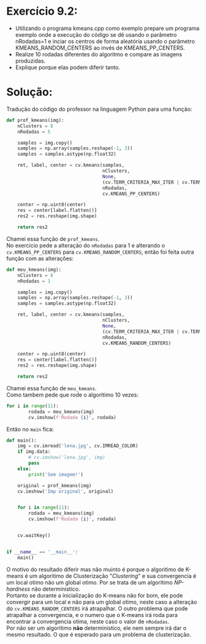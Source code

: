 # Exercício 9.2:
 - Utilizando o programa kmeans.cpp como exemplo prepare um programa exemplo onde a execução do código se dê usando o parâmetro nRodadas=1 e inciar os centros de forma aleatória usando o parâmetro KMEANS_RANDOM_CENTERS ao invés de KMEANS_PP_CENTERS.
  - Realize 10 rodadas diferentes do algoritmo e compare as imagens produzidas.
  - Explique porque elas podem diferir tanto.  

# Solução:
Tradução do código do professor na linguagem Python para uma função:
```Python
def prof_kmeans(img):
    nClusters = 8
    nRodadas = 5

    samples = img.copy()
    samples = np.array(samples.reshape(-1, 3))
    samples = samples.astype(np.float32)

    ret, label, center = cv.kmeans(samples,
                                   nClusters,
                                   None,
                                   (cv.TERM_CRITERIA_MAX_ITER | cv.TERM_CRITERIA_EPS, 10000, 0.0001),
                                   nRodadas,
                                   cv.KMEANS_PP_CENTERS)

    center = np.uint8(center)
    res = center[label.flatten()]
    res2 = res.reshape(img.shape)

    return res2
```
Chamei essa função de `prof_kmeans`.  
No exercício pede a alteração do `nRodadas` para 1 e alterando o `cv.KMEANS_PP_CENTERS` para `cv.KMEANS_RANDOM_CENTERS`, então foi feita outra função com as alterações:
```Python
def meu_kmeans(img):
    nClusters = 8
    nRodadas = 1

    samples = img.copy()
    samples = np.array(samples.reshape(-1, 3))
    samples = samples.astype(np.float32)

    ret, label, center = cv.kmeans(samples,
                                   nClusters,
                                   None,
                                   (cv.TERM_CRITERIA_MAX_ITER | cv.TERM_CRITERIA_EPS, 10000, 0.0001),
                                   nRodadas,
                                   cv.KMEANS_RANDOM_CENTERS)

    center = np.uint8(center)
    res = center[label.flatten()]
    res2 = res.reshape(img.shape)

    return res2

```
Chamei essa função de `meu_kmeans`.  
Como tambem pede que rode o algoritimo 10 vezes:
```Python
for i in range(11):
        rodada = meu_kmeans(img)
        cv.imshow(f'Rodada {i}', rodada)
```  

Então no `main` fica:
```Python
def main():
    img = cv.imread('lena.jpg', cv.IMREAD_COLOR)
    if img.data:
        # cv.imshow('lena.jpg', img)
        pass
    else:
        print('Sem imagem!')

    original = prof_kmeans(img)
    cv.imshow('Imp original', original)


    for i in range(11):
        rodada = meu_kmeans(img)
        cv.imshow(f'Rodada {i}', rodada)


    cv.waitKey()


if __name__ == '__main__':
    main()
```  

O motivo do resultado diferir mas não muinto é porque o algoritimo de K-means é um algoritimo de Clusterização "*Clustering*" e sua convergencia é um local otimo não um global otimo. Por se trata de um algoritimo *NP-hardness* não deterministico.  
Portanto se durante a inicialização do K-means não for bom, ele pode convergir para um local e não para um global otimo, neste caso a alteração do `cv.KMEANS_RANDOM_CENTERS` irá atrapalhar.
O outro problema que pode atrapalhar a convergencia, e o numero que o K-means irá roda para encontrar a convergencia otima, neste caso o valor de `nRodadas`.  
Por não ser um algoritimo **não** deterministico, ele nem sempre irá dar o mesmo resultado. O que é esperado para um problema de clusterização.
